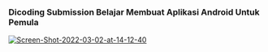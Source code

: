 <h3>Dicoding Submission Belajar Membuat Aplikasi Android Untuk Pemula</h3>
<a href="https://ibb.co/Xj9hYB6"><img src="https://i.ibb.co/CmqkPd4/Screen-Shot-2022-03-02-at-14-12-40.png" alt="Screen-Shot-2022-03-02-at-14-12-40" border="0"></a>
